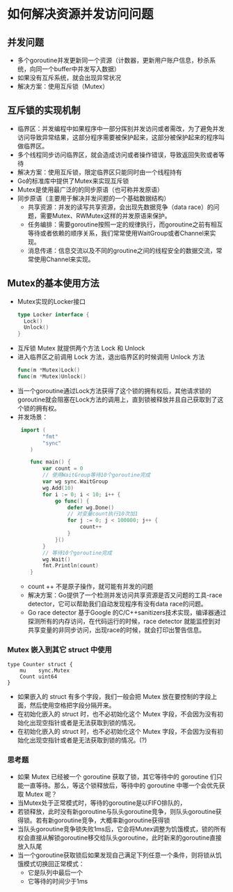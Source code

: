 # 如何解决资源并发访问问题

## 并发问题
- 多个goroutine并发更新同一个资源（计数器，更新用户账户信息，秒杀系统，向同一个buffer中并发写入数据）
- 如果没有互斥系统，就会出现异常状况
- 解决方案：使用互斥锁（Mutex）
## 互斥锁的实现机制
- 临界区：并发编程中如果程序中一部分挥别并发访问或者需改，为了避免并发访问导致异常结果，这部分程序需要被保护起来，这部分被保护起来的程序叫做临界区。
- 多个线程同步访问临界区，就会造成访问或者操作错误，导致返回失败或者等待
- 解决方案：使用互斥锁，限定临界区只能同时由一个线程持有
- Go的标准库中提供了Mutex来实现互斥锁
- Mutex是使用最广泛的的同步原语（也可称并发原语）
- 同步原语（主要用于解决并发问题的一个基础数据结构）
  - 共享资源：并发的读写共享资源，会出现先数据竞争（data race）的问题，需要Mutex、RWMutex这样的并发原语来保护。
  - 任务编排：需要goroutine按照一定的规律执行，而goroutine之前有相互等待或者依赖的顺序关系，我们常常使用WaitGroup或者Channel来实现。
  - 消息传递：信息交流以及不同的groutine之间的线程安全的数据交流，常常使用Channel来实现。

## Mutex的基本使用方法
- Mutex实现的Locker接口
  ```go
  type Locker interface { 
    Lock() 
    Unlock()
  }
  ```
- 互斥锁 Mutex 就提供两个方法 Lock 和 Unlock
- 进入临界区之前调用 Lock 方法，退出临界区的时候调用 Unlock 方法
  ```go
  func(m *Mutex)Lock() 
  func(m *Mutex)Unlock()
  ```
- 当一个goroutine通过Lock方法获得了这个锁的拥有权后，其他请求锁的goroutine就会阻塞在Lock方法的调用上，直到锁被释放并且自己获取到了这个锁的拥有权。
- 并发场景：
  ```go
   import (
          "fmt"
          "sync"
      )
  
      func main() {
          var count = 0
          // 使用WaitGroup等待10个goroutine完成
          var wg sync.WaitGroup
          wg.Add(10)
          for i := 0; i < 10; i++ {
              go func() {
                  defer wg.Done()
                  // 对变量count执行10次加1
                  for j := 0; j < 100000; j++ {
                      count++
                  }
              }()
          }
          // 等待10个goroutine完成
          wg.Wait()
          fmt.Println(count)
      }
  ```
  - count ++ 不是原子操作，就可能有并发的问题
  - 解决方案：Go提供了一个检测并发访问共享资源是否又问题的工具-race detector，它可以帮助我们自动发现程序有没有data race的问题。
  - Go race detector 基于Google 的C/C++sanitizers技术实现，编译器通过探测所有的内存访问，在代码运行的时候，race detector 就能监控到对共享变量的非同步访问，出现race的时候，就会打印出警告信息。
### Mutex 嵌入到其它 struct 中使用
```
type Counter struct {
    mu    sync.Mutex
    Count uint64
}
```
- 如果嵌入的 struct 有多个字段，我们一般会把 Mutex 放在要控制的字段上面，然后使用空格把字段分隔开来。
- 在初始化嵌入的 struct 时，也不必初始化这个 Mutex 字段，不会因为没有初始化出现空指针或者是无法获取到锁的情况。
- 在初始化嵌入的 struct 时，也不必初始化这个 Mutex 字段，不会因为没有初始化出现空指针或者是无法获取到锁的情况。(?)

### 思考题
- 如果 Mutex 已经被一个 goroutine 获取了锁，其它等待中的 goroutine 们只能一直等待。那么，等这个锁释放后，等待中的 goroutine 中哪一个会优先获取 Mutex 呢？
- 当Mutex处于正常模式时，等待的goroutine是以FIFO排队的，
- 若锁释放，此时没有新goroutine与队头goroutine竞争，则队头goroutine获得锁。若有新goroutine竞争，大概率新goroutine获得锁
- 当队头goroutine竞争锁失败1ms后，它会将Mutex调整为饥饿模式，锁的所有权会直接从解锁goroutine移交给队头goroutine，此时新来的goroutine直接放入队尾
- 当一个goroutine获取锁后如果发现自己满足下列任意一个条件，则将锁从饥饿模式切换回正常模式：
	- 它是队列中最后一个
	- 它等待的时间少于1ms